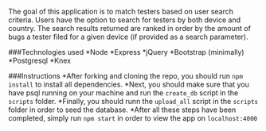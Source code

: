 The goal of this application is to match testers based on user search criteria. Users have the option to search for testers by both device and country. The search results returned are ranked in order by the amount of bugs a tester filed for a given device (if provided as a search parameter).

###Technologies used
*Node
*Express
*jQuery
*Bootstrap (minimally)
*Postgresql
*Knex

###Instructions
*After forking and cloning the repo, you should run `npm install` to
install all dependencies.
*Next, you should make sure that you have psql running on your machine and run the `create_db` script in the `scripts` folder.
*Finally, you should runn the `upload_all` script in the `scripts` folder in order to seed the database.
*After all these steps have been completed, simply run `npm start` in order to view the app on `localhost:4000`
